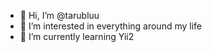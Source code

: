 - 👋 Hi, I’m @tarubluu
- 👀 I’m interested in everything around my life
- 🌱 I’m currently learning Yii2
<!---
tarubluu/tarubluu is a ✨ special ✨ repository because its `README.md` (this file) appears on your GitHub profile.
You can click the Preview link to take a look at your changes.
--->
